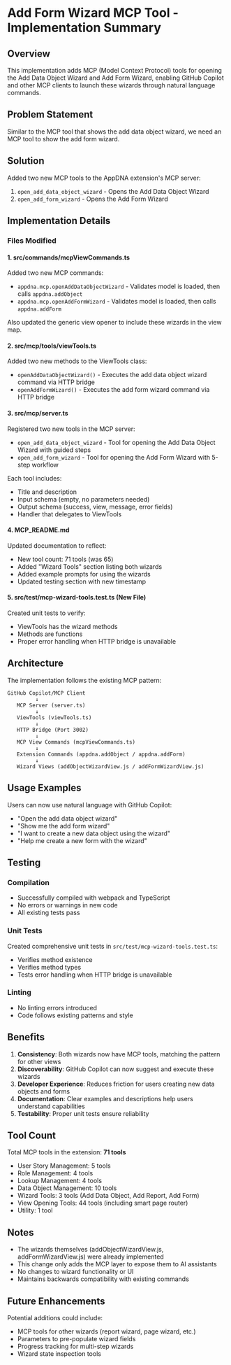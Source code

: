 # Add Form Wizard MCP Tool - Implementation Summary

## Overview
This implementation adds MCP (Model Context Protocol) tools for opening the Add Data Object Wizard and Add Form Wizard, enabling GitHub Copilot and other MCP clients to launch these wizards through natural language commands.

## Problem Statement
Similar to the MCP tool that shows the add data object wizard, we need an MCP tool to show the add form wizard.

## Solution
Added two new MCP tools to the AppDNA extension's MCP server:
1. `open_add_data_object_wizard` - Opens the Add Data Object Wizard
2. `open_add_form_wizard` - Opens the Add Form Wizard

## Implementation Details

### Files Modified

#### 1. src/commands/mcpViewCommands.ts
Added two new MCP commands:
- `appdna.mcp.openAddDataObjectWizard` - Validates model is loaded, then calls `appdna.addObject`
- `appdna.mcp.openAddFormWizard` - Validates model is loaded, then calls `appdna.addForm`

Also updated the generic view opener to include these wizards in the view map.

#### 2. src/mcp/tools/viewTools.ts
Added two new methods to the ViewTools class:
- `openAddDataObjectWizard()` - Executes the add data object wizard command via HTTP bridge
- `openAddFormWizard()` - Executes the add form wizard command via HTTP bridge

#### 3. src/mcp/server.ts
Registered two new tools in the MCP server:
- `open_add_data_object_wizard` - Tool for opening the Add Data Object Wizard with guided steps
- `open_add_form_wizard` - Tool for opening the Add Form Wizard with 5-step workflow

Each tool includes:
- Title and description
- Input schema (empty, no parameters needed)
- Output schema (success, view, message, error fields)
- Handler that delegates to ViewTools

#### 4. MCP_README.md
Updated documentation to reflect:
- New tool count: 71 tools (was 65)
- Added "Wizard Tools" section listing both wizards
- Added example prompts for using the wizards
- Updated testing section with new timestamp

#### 5. src/test/mcp-wizard-tools.test.ts (New File)
Created unit tests to verify:
- ViewTools has the wizard methods
- Methods are functions
- Proper error handling when HTTP bridge is unavailable

## Architecture

The implementation follows the existing MCP pattern:

```
GitHub Copilot/MCP Client
         ↓
   MCP Server (server.ts)
         ↓
   ViewTools (viewTools.ts)
         ↓
   HTTP Bridge (Port 3002)
         ↓
   MCP View Commands (mcpViewCommands.ts)
         ↓
   Extension Commands (appdna.addObject / appdna.addForm)
         ↓
   Wizard Views (addObjectWizardView.js / addFormWizardView.js)
```

## Usage Examples

Users can now use natural language with GitHub Copilot:
- "Open the add data object wizard"
- "Show me the add form wizard"
- "I want to create a new data object using the wizard"
- "Help me create a new form with the wizard"

## Testing

### Compilation
- Successfully compiled with webpack and TypeScript
- No errors or warnings in new code
- All existing tests pass

### Unit Tests
Created comprehensive unit tests in `src/test/mcp-wizard-tools.test.ts`:
- Verifies method existence
- Verifies method types
- Tests error handling when HTTP bridge is unavailable

### Linting
- No linting errors introduced
- Code follows existing patterns and style

## Benefits

1. **Consistency**: Both wizards now have MCP tools, matching the pattern for other views
2. **Discoverability**: GitHub Copilot can now suggest and execute these wizards
3. **Developer Experience**: Reduces friction for users creating new data objects and forms
4. **Documentation**: Clear examples and descriptions help users understand capabilities
5. **Testability**: Proper unit tests ensure reliability

## Tool Count
Total MCP tools in the extension: **71 tools**
- User Story Management: 5 tools
- Role Management: 4 tools
- Lookup Management: 4 tools
- Data Object Management: 10 tools
- Wizard Tools: 3 tools (Add Data Object, Add Report, Add Form)
- View Opening Tools: 44 tools (including smart page router)
- Utility: 1 tool

## Notes
- The wizards themselves (addObjectWizardView.js, addFormWizardView.js) were already implemented
- This change only adds the MCP layer to expose them to AI assistants
- No changes to wizard functionality or UI
- Maintains backwards compatibility with existing commands

## Future Enhancements
Potential additions could include:
- MCP tools for other wizards (report wizard, page wizard, etc.)
- Parameters to pre-populate wizard fields
- Progress tracking for multi-step wizards
- Wizard state inspection tools
